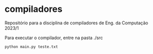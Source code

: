 # compiladores
Repositório para a disciplina de compiladores de Eng. da Computação 2023/1

Para executar o compilador, entre na pasta ./src

`
python main.py teste.txt
`

